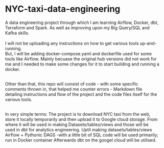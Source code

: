 # NYC-taxi-data-engineering
A data engineering project through which I am learning Airflow, Docker, dbt, Terraform and Spark. As well as improving upon my Big Query/SQL and Kafka skills.
<br>
<br>
I will not be uploading any instructions on how to get various tools up-and-running. 
<br>
But, I will be adding docker-compose.yaml and dockerfile used for some tools like Airflow. Mainly becuase the original hub versions did not work for me and I needed to make some changes for it to start building and running a docker.
<br>
<br>

Other than that, this repo will consist of code - with some specific comments thrown in, that helped me counter errors - Markdown file detailing instructions and flow of the project and the code files itself for the various tools. 
<br>

<br>
In very simple terms:
The project is to download NYC taxi from the web, store it locally temporarily and then upload it to Google cloud storage. From where it will be used in making Datasets/tables/views and those will be used in dbt for analytics engineering. 
Uptil making datasets/tables/views Airflow + Pythonic DAGS -with a little bit of SQL code will be used primarily; run in Docker container
Afterwards dbt on the googel cloud will be utilised.
